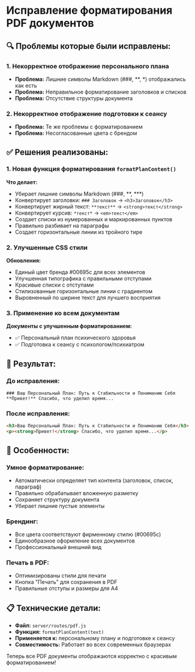 # Исправление форматирования PDF документов

## 🔍 Проблемы которые были исправлены:

### 1. Некорректное отображение персонального плана
- **Проблема:** Лишние символы Markdown (###, **, *) отображались как есть
- **Проблема:** Неправильное форматирование заголовков и списков
- **Проблема:** Отсутствие структуры документа

### 2. Некорректное отображение подготовки к сеансу
- **Проблема:** Те же проблемы с форматированием
- **Проблема:** Несогласованные цвета с брендом

## ✅ Решения реализованы:

### 1. Новая функция форматирования `formatPlanContent()`

**Что делает:**
- Убирает лишние символы Markdown (###, **, ***)
- Конвертирует заголовки: `### Заголовок` → `<h3>Заголовок</h3>`
- Конвертирует жирный текст: `**текст**` → `<strong>текст</strong>`
- Конвертирует курсив: `*текст*` → `<em>текст</em>`
- Создает списки из нумерованных и маркированных пунктов
- Правильно разбивает на параграфы
- Создает горизонтальные линии из тройного тире

### 2. Улучшенные CSS стили

**Обновления:**
- Единый цвет бренда #00695c для всех элементов
- Улучшенная типографика с правильными отступами
- Красивые списки с отступами
- Стилизованные горизонтальные линии с градиентом
- Выровненный по ширине текст для лучшего восприятия

### 3. Применение ко всем документам

**Документы с улучшенным форматированием:**
- ✅ Персональный план психического здоровья
- ✅ Подготовка к сеансу с психологом/психиатром

## 🎯 Результат:

### До исправления:
```
### Ваш Персональный План: Путь к Стабильности и Пониманию Себя
**Привет!** Спасибо, что уделил время...
```

### После исправления:
```html
<h3>Ваш Персональный План: Путь к Стабильности и Пониманию Себя</h3>
<p><strong>Привет!</strong> Спасибо, что уделил время...</p>
```

## 🚀 Особенности:

### Умное форматирование:
- Автоматически определяет тип контента (заголовок, список, параграф)
- Правильно обрабатывает вложенную разметку
- Сохраняет структуру документа
- Убирает лишние пустые элементы

### Брендинг:
- Все цвета соответствуют фирменному стилю (#00695c)
- Единообразное оформление всех документов
- Профессиональный внешний вид

### Печать в PDF:
- Оптимизированы стили для печати
- Кнопка "Печать" для сохранения в PDF
- Правильные отступы и размеры для A4

## 📋 Технические детали:

- **Файл:** `server/routes/pdf.js`
- **Функция:** `formatPlanContent(text)`
- **Применяется к:** персональному плану и подготовке к сеансу
- **Совместимость:** Работает во всех современных браузерах

Теперь все PDF документы отображаются корректно с красивым форматированием!
